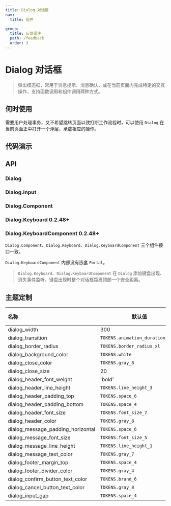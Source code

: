 ```yaml
---
title: Dialog 对话框
nav:
  title: 组件

group:
  title: 反馈组件
  path: /feedback
  order: 3
---
```


# Dialog 对话框

> 弹出模态框，常用于消息提示、消息确认，或在当前页面内完成特定的交互操作，支持函数调用和组件调用两种方式。

## 何时使用

需要用户处理事务，又不希望跳转页面以致打断工作流程时，可以使用 `Dialog` 在当前页面正中打开一个浮层，承载相应的操作。

## 代码演示

<code src="./__fixtures__/base.tsx"></code>

<code src="./__fixtures__/input.tsx"></code>

<code src="./__fixtures__/other.tsx"></code>

<code src="./__fixtures__/keyboard.tsx"></code>

## API

### Dialog

### Dialog.input

### Dialog.Component

### Dialog.Keyboard <Badge>0.2.48+</Badge>

### Dialog.KeyboardComponent <Badge>0.2.48+</Badge>

`Dialog.Component`、`Dialog.Keyboard`、`Dialog.KeyboardComponent` 三个组件接口一致。

`Dialog.KeyboardComponent` 内部没有嵌套 `Portal`。

> `Dialog.Keyboard`、`Dialog.KeyboardComponent` 在 `Dialog` 添加键盘出现、消失事件监听，键盘出现时整个对话框距离顶部一个安全距离。

## 主题定制

| 名称                              | 默认值                           | 描述 |
| :-------------------------------- | -------------------------------- | ---- |
| dialog_width                      | 300                              | -    |
| dialog_transition                 | `TOKENS.animation_duration_base` | -    |
| dialog_border_radius              | `TOKENS.border_radius_xl`        | -    |
| dialog_background_color           | `TOKENS.white`                   | -    |
| dialog_close_color                | `TOKENS.gray_8`                  | -    |
| dialog_close_size                 | 20                               | -    |
| dialog_header_font_weight         | 'bold'                           | -    |
| dialog_header_line_height         | `TOKENS.line_height_3`           | -    |
| dialog_header_padding_top         | `TOKENS.space_6`                 | -    |
| dialog_header_padding_bottom      | `TOKENS.space_4`                 | -    |
| dialog_header_font_size           | `TOKENS.font_size_7`             | -    |
| dialog_header_color               | `TOKENS.gray_8`                  | -    |
| dialog_message_padding_horizontal | `TOKENS.space_6`                 | -    |
| dialog_message_font_size          | `TOKENS.font_size_5`             | -    |
| dialog_message_line_height        | `TOKENS.line_height_1`           | -    |
| dialog_message_text_color         | `TOKENS.gray_7`                  | -    |
| dialog_footer_margin_top          | `TOKENS.space_4`                 | -    |
| dialog_footer_divider_color       | `TOKENS.gray_4`                  | -    |
| dialog_confirm_button_text_color  | `TOKENS.brand_6`                 | -    |
| dialog_cancel_button_text_color   | `TOKENS.gray_8`                  | -    |
| dialog_input_gap                  | `TOKENS.space_4`                 | -    |
